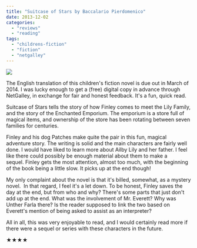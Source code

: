 ```yaml
---
title: "Suitcase of Stars by Baccalario Pierdomenico"
date: 2013-12-02
categories: 
  - "reviews"
  - "reading"
tags: 
  - "childrens-fiction"
  - "fiction"
  - "netgalley"
---
```


![](images/18183598.jpg)

The English translation of this children's fiction novel is due out in March of 2014. I was lucky enough to get a (free) digital copy in advance through NetGalley, in exchange for fair and honest feedback. It's a fun, quick read.

Suitcase of Stars tells the story of how Finley comes to meet the Lily Family, and the story of the Enchanted Emporium. The emporium is a store full of magical items, and ownership of the store has been rotating between seven families for centuries.

Finley and his dog Patches make quite the pair in this fun, magical adventure story. The writing is solid and the main characters are fairly well done. I would have liked to learn more about Ailby Lily and her father. I feel like there could possibly be enough material about them to make a sequel. Finley gets the most attention, almost too much, with the beginning of the book being a little slow. It picks up at the end though!

My only complaint about the novel is that it's billed, somewhat, as a mystery novel.  In that regard, I feel it's a let down. To be honest, Finley saves the day at the end, but from who and why? There's some parts that just don't add up at the end. What was the involvement of Mr. Everett? Why was Unther Farla there? Is the reader supposed to link the two based on Everett's mention of being asked to assist as an interpreter?

All in all, this was very enjoyable to read, and I would certainly read more if there were a sequel or series with these characters in the future.

★★★★
